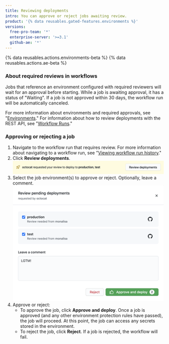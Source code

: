 ```yaml
---
title: Reviewing deployments
intro: You can approve or reject jobs awaiting review.
product: '{% data reusables.gated-features.environments %}'
versions:
  free-pro-team: '*'
  enterprise-server: '>=3.1'
  github-ae: '*'
---
```


{% data reusables.actions.environments-beta %}
{% data reusables.actions.ae-beta %}

### About required reviews in workflows

Jobs that reference an environment configured with required reviewers will wait for an approval before starting. While a job is awaiting approval, it has a status of "Waiting". If a job is not approved within 30 days, the workflow run will be automatically canceled.

For more information about environments and required approvals, see "[Environments](/actions/reference/environments)." For information about how to review deployments with the REST API, see "[Workflow Runs](/rest/reference/actions#workflow-runs)."

### Approving or rejecting a job

1. Navigate to the workflow run that requires review. For more information about navigating to a workflow run, see "[Viewing workflow run history](/actions/managing-workflow-runs/viewing-workflow-run-history)."
2. Click **Review deployments**. 
   ![Review deployments](/assets/images/actions-review-deployments.png)
3. Select the job environment(s) to approve or reject. Optionally, leave a comment.
   ![Approve deployments](/assets/images/actions-approve-deployments.png)
4. Approve or reject:
   - To approve the job, click **Approve and deploy**. Once a job is approved (and any other environment protection rules have passed), the job will proceed. At this point, the job can access any secrets stored in the environment.
   - To reject the job, click **Reject**. If a job is rejected, the workflow will fail.
